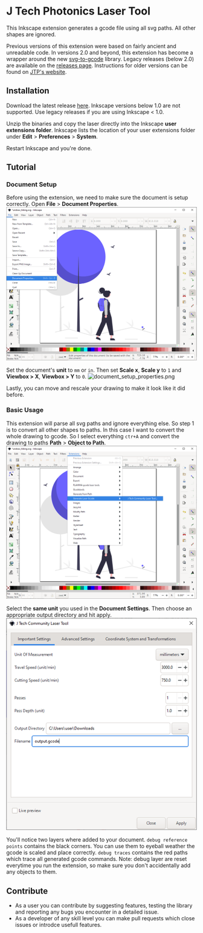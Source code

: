 # J Tech Photonics Laser Tool
This Inkscape extension generates a gcode file using all svg paths. All other shapes are ignored.

Previous versions of this extension were based on fairly ancient and unreadable code. In versions 2.0 and beyond, this 
extension has become a wrapper around the new [svg-to-gcode](https://github.com/PadLex/SvgToGcode) library. 
Legacy releases (below 2.0) are available on the [releases page](https://github.com/JTechPhotonics/J-Tech-Photonics-Laser-Tool/releases).
Instructions for older versions can be found on [JTP's website](https://jtechphotonics.com/?page_id=2012).


## Installation

Download the latest release [here](https://github.com/JTechPhotonics/J-Tech-Photonics-Laser-Tool/releases/latest).
Inkscape versions below 1.0 are not supported. Use legacy releases if you are using Inkscape < 1.0.

Unzip the binaries and copy the laser directly into the Inkscape **user extensions folder**. Inkscape lists the location
of your user extensions folder under **Edit** > **Preferences** > **System**.

Restart Inkscape and you're done.

## Tutorial

### Document Setup
Before using the extension, we need to make sure the document is setup correctly. Open **File** > **Document Properties**.
<img src="./images/document_setup_open.png" alt="document_setup_open.png" width="600" />

Set the document's **unit** to `mm` or `in`.
Then set **Scale x**, **Scale y** to `1` and **Viewbox > X**, **Viewbox > Y** to `0`.
<img src="./images/docum" alt="document_setup_properties.png" width="600" />

Lastly, you can move and rescale your drawing to make it look like it did before. 

### Basic Usage

This extension will parse all svg paths and ignore everything else. So step 1 is to convert all other shapes to paths.
In this case I want to convert the whole drawing to gcode. So I select everything `ctr+A` and convert the drawing to paths 
**Path** > **Object to Path**.
<img src="./images/basic_usage_open_extension.png" alt="basic_usage_open_extension.png" width="600" />

Select the **same unit** you used in the **Document Settings**. Then choose an appropriate output directory and 
hit apply.
<img src="./images/important_settings.png" alt="important_settings.png" width="600" />

You'll notice two layers where added to your document. `debug reference points` contains the black corners. You can use 
them to eyeball weather the gcode is scaled and place correctly. `debug traces` contains the red paths which trace all 
generated gcode commands. Note: debug layer are reset everytime you run the extension, so make sure you don't 
accidentally add any objects to them.

## Contribute

* As a user you can contribute by suggesting features, testing the library and reporting any bugs you encounter in a 
detailed issue.
* As a developer of any skill level you can make pull requests which close issues or introdce usefull features.
